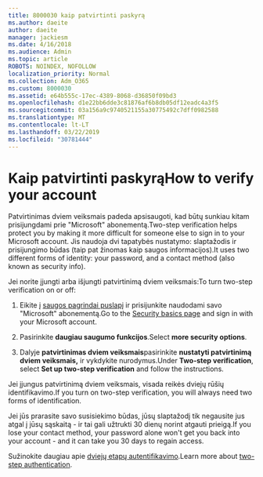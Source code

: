 ```yaml
---
title: 8000030 kaip patvirtinti paskyrą
ms.author: daeite
author: daeite
manager: jackiesm
ms.date: 4/16/2018
ms.audience: Admin
ms.topic: article
ROBOTS: NOINDEX, NOFOLLOW
localization_priority: Normal
ms.collection: Adm_O365
ms.custom: 8000030
ms.assetid: e64b555c-17ec-4389-8068-d36850f09bd3
ms.openlocfilehash: d1e22bb6dde3c81876af6b8db05df12eadc4a3f5
ms.sourcegitcommit: 03a156a9c9740521155a30775492c7dff0982588
ms.translationtype: MT
ms.contentlocale: lt-LT
ms.lasthandoff: 03/22/2019
ms.locfileid: "30781444"
---
```

# <a name="how-to-verify-your-account"></a><span data-ttu-id="423c8-102">Kaip patvirtinti paskyrą</span><span class="sxs-lookup"><span data-stu-id="423c8-102">How to verify your account</span></span>

<span data-ttu-id="423c8-103">Patvirtinimas dviem veiksmais padeda apsisaugoti, kad būtų sunkiau kitam prisijungdami prie "Microsoft" abonementą.</span><span class="sxs-lookup"><span data-stu-id="423c8-103">Two-step verification helps protect you by making it more difficult for someone else to sign in to your Microsoft account.</span></span> <span data-ttu-id="423c8-104">Jis naudoja dvi tapatybės nustatymo: slaptažodis ir prisijungimo būdas (taip pat žinomas kaip saugos informacijos).</span><span class="sxs-lookup"><span data-stu-id="423c8-104">It uses two different forms of identity: your password, and a contact method (also known as security info).</span></span> 
  
<span data-ttu-id="423c8-105">Jei norite įjungti arba išjungti patvirtinimą dviem veiksmais:</span><span class="sxs-lookup"><span data-stu-id="423c8-105">To turn two-step verification on or off:</span></span>
  
1. <span data-ttu-id="423c8-106">Eikite į [saugos pagrindai puslapį](https://go.microsoft.com/fwlink/?linkid=842325) ir prisijunkite naudodami savo "Microsoft" abonementą.</span><span class="sxs-lookup"><span data-stu-id="423c8-106">Go to the [Security basics page](https://go.microsoft.com/fwlink/?linkid=842325) and sign in with your Microsoft account.</span></span> 
    
2. <span data-ttu-id="423c8-107">Pasirinkite **daugiau saugumo funkcijos**.</span><span class="sxs-lookup"><span data-stu-id="423c8-107">Select **more security options**.</span></span> 
    
3. <span data-ttu-id="423c8-108">Dalyje **patvirtinimas dviem veiksmais**pasirinkite **nustatyti patvirtinimą dviem veiksmais,** ir vykdykite nurodymus.</span><span class="sxs-lookup"><span data-stu-id="423c8-108">Under **Two-step verification**, select **Set up two-step verification** and follow the instructions.</span></span> 
    
<span data-ttu-id="423c8-109">Jei įjungus patvirtinimą dviem veiksmais, visada reikės dviejų rūšių identifikavimo.</span><span class="sxs-lookup"><span data-stu-id="423c8-109">If you turn on two-step verification, you will always need two forms of identification.</span></span>
  
<span data-ttu-id="423c8-110">Jei jūs prarasite savo susisiekimo būdas, jūsų slaptažodį tik negausite jus atgal į jūsų sąskaitą - ir tai gali užtrukti 30 dienų norint atgauti prieigą.</span><span class="sxs-lookup"><span data-stu-id="423c8-110">If you lose your contact method, your password alone won't get you back into your account - and it can take you 30 days to regain access.</span></span> 
  
<span data-ttu-id="423c8-111">Sužinokite daugiau apie [dviejų etapų autentifikavimo](https://go.microsoft.com/fwlink/?linkid=872270).</span><span class="sxs-lookup"><span data-stu-id="423c8-111">Learn more about [two-step authentication](https://go.microsoft.com/fwlink/?linkid=872270).</span></span>
  

